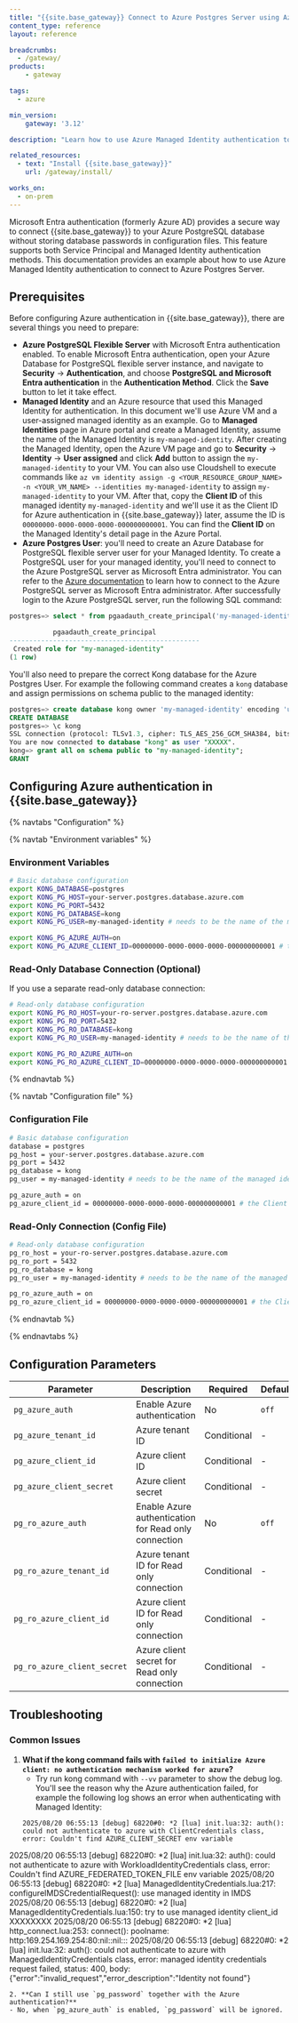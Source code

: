 ```yaml
---
title: "{{site.base_gateway}} Connect to Azure Postgres Server using Azure Managed Identity"
content_type: reference
layout: reference

breadcrumbs:
  - /gateway/
products:
    - gateway

tags:
  - azure

min_version:
    gateway: '3.12'

description: "Learn how to use Azure Managed Identity authentication to connect to the Azure Postgres Server that you use for {{site.base_gateway}}"

related_resources:
  - text: "Install {{site.base_gateway}}"
    url: /gateway/install/

works_on:
  - on-prem
---
```


Microsoft Entra authentication (formerly Azure AD) provides a secure way to connect {{site.base_gateway}} to your Azure PostgreSQL database without storing database passwords in configuration files. This feature supports both Service Principal and Managed Identity authentication methods. This documentation provides an example about how to use Azure Managed Identity authentication to connect to Azure Postgres Server.

## Prerequisites

Before configuring Azure authentication in {{site.base_gateway}}, there are several things you need to prepare:

- **Azure PostgreSQL Flexible Server** with Microsoft Entra authentication enabled. To enable Microsoft Entra authentication, open your Azure Database for PostgreSQL flexible server instance, and navigate to **Security** -> **Authentication**, and choose **PostgreSQL and Microsoft Entra authentication** in the **Authentication Method**. Click the **Save** button to let it take effect.
- **Managed Identity** and an Azure resource that used this Managed Identity for authentication. In this document we'll use Azure VM and a user-assigned managed identity as an example. Go to **Managed Identities** page in Azure portal and create a Managed Identity, assume the name of the Managed Identity is `my-managed-identity`. After creating the Managed Identity, open the Azure VM page and go to **Security** -> **Identity** -> **User assigned** and click **Add** button to assign the `my-managed-identity` to your VM. You can also use Cloudshell to execute commands like `az vm identity assign -g <YOUR_RESOURCE_GROUP_NAME> -n <YOUR_VM_NAME> --identities my-managed-identity` to assign `my-managed-identity` to your VM. After that, copy the **Client ID** of this managed identity `my-managed-identity` and we'll use it as the Client ID for Azure authentication in {{site.base_gateway}} later, assume the ID is `00000000-0000-0000-0000-000000000001`. You can find the **Client ID** on the Managed Identity's detail page in the Azure Portal.
- **Azure Postgres User**: you'll need to create an Azure Database for PostgreSQL flexible server user for your Managed Identity. To create a PostgreSQL user for your managed identity, you'll need to connect to the Azure PostgreSQL server as Microsoft Entra administrator. You can refer to the [Azure documentation](https://learn.microsoft.com/en-us/azure/postgresql/flexible-server/how-to-configure-sign-in-azure-ad-authentication#authenticate-with-microsoft-entra-id) to learn how to connect to the Azure PostgreSQL server as Microsoft Entra administrator. After successfully login to the Azure PostgreSQL server, run the following SQL command:

```SQL
postgres=> select * from pgaadauth_create_principal('my-managed-identity', false, false);

           pgaadauth_create_principal
------------------------------------------------
 Created role for "my-managed-identity"
(1 row)
```

You'll also need to prepare the correct Kong database for the Azure Postgres User. For example the following command creates a `kong` database and assign permissions on schema public to the managed identity:

```SQL
postgres=> create database kong owner 'my-managed-identity' encoding 'utf-8';
CREATE DATABASE
postgres=> \c kong
SSL connection (protocol: TLSv1.3, cipher: TLS_AES_256_GCM_SHA384, bits: 256, compression: off)
You are now connected to database "kong" as user "XXXXX".
kong=> grant all on schema public to "my-managed-identity";
GRANT
```

## Configuring Azure authentication in {{site.base_gateway}}

{% navtabs "Configuration" %}

{% navtab "Environment variables" %}

### Environment Variables


```bash
# Basic database configuration
export KONG_DATABASE=postgres
export KONG_PG_HOST=your-server.postgres.database.azure.com
export KONG_PG_PORT=5432
export KONG_PG_DATABASE=kong
export KONG_PG_USER=my-managed-identity # needs to be the name of the managed identity

export KONG_PG_AZURE_AUTH=on
export KONG_PG_AZURE_CLIENT_ID=00000000-0000-0000-0000-000000000001 # the Client ID of the user assigned managed identity
```

### Read-Only Database Connection (Optional)

If you use a separate read-only database connection:

```bash
# Read-only database configuration
export KONG_PG_RO_HOST=your-ro-server.postgres.database.azure.com
export KONG_PG_RO_PORT=5432
export KONG_PG_RO_DATABASE=kong
export KONG_PG_RO_USER=my-managed-identity # needs to be the name of the managed identity

export KONG_PG_RO_AZURE_AUTH=on
export KONG_PG_RO_AZURE_CLIENT_ID=00000000-0000-0000-0000-000000000001 # the Client ID of the user assigned managed identity
```

{% endnavtab %}

{% navtab "Configuration file" %}

### Configuration File

```bash
# Basic database configuration
database = postgres
pg_host = your-server.postgres.database.azure.com
pg_port = 5432
pg_database = kong
pg_user = my-managed-identity # needs to be the name of the managed identity

pg_azure_auth = on
pg_azure_client_id = 00000000-0000-0000-0000-000000000001 # the Client ID of the user assigned managed identity
```

### Read-Only Connection (Config File)

```bash
# Read-only database configuration
pg_ro_host = your-ro-server.postgres.database.azure.com
pg_ro_port = 5432
pg_ro_database = kong
pg_ro_user = my-managed-identity # needs to be the name of the managed identity

pg_ro_azure_auth = on
pg_ro_azure_client_id = 00000000-0000-0000-0000-000000000001 # the Client ID of the user assigned managed identity
```

{% endnavtab %}

{% endnavtabs %}

## Configuration Parameters

| Parameter | Description | Required | Default |
|-----------|-------------|----------|---------|
| `pg_azure_auth` | Enable Azure authentication | No | `off` |
| `pg_azure_tenant_id` | Azure tenant ID  | Conditional | - |
| `pg_azure_client_id` | Azure client ID | Conditional | - |
| `pg_azure_client_secret` | Azure client secret | Conditional | - |
| `pg_ro_azure_auth` | Enable Azure authentication for Read only connection | No | `off` |
| `pg_ro_azure_tenant_id` | Azure tenant ID for Read only connection  | Conditional | - |
| `pg_ro_azure_client_id` | Azure client ID for Read only connection | Conditional | - |
| `pg_ro_azure_client_secret` | Azure client secret for Read only connection | Conditional | - |


## Troubleshooting

### Common Issues

1. **What if the kong command fails with `failed to initialize Azure client: no authentication mechanism worked for azure`?**
   - Try run kong command with `--vv` parameter to show the debug log. You'll see the reason why the Azure authentication failed, for example the following log shows an error when authenticating with Managed Identity:
   ```
   2025/08/20 06:55:13 [debug] 68220#0: *2 [lua] init.lua:32: auth(): could not authenticate to azure with ClientCredentials class, error: Couldn't find AZURE_CLIENT_SECRET env variable
  2025/08/20 06:55:13 [debug] 68220#0: *2 [lua] init.lua:32: auth(): could not authenticate to azure with WorkloadIdentityCredentials class, error: Couldn't find AZURE_FEDERATED_TOKEN_FILE env variable
  2025/08/20 06:55:13 [debug] 68220#0: *2 [lua] ManagedIdentityCredentials.lua:217: configureIMDSCredentialRequest(): use managed identity in IMDS
  2025/08/20 06:55:13 [debug] 68220#0: *2 [lua] ManagedIdentityCredentials.lua:150: try to use managed identity client_id XXXXXXXX
  2025/08/20 06:55:13 [debug] 68220#0: *2 [lua] http_connect.lua:253: connect(): poolname: http:169.254.169.254:80:nil::nil:::
  2025/08/20 06:55:13 [debug] 68220#0: *2 [lua] init.lua:32: auth(): could not authenticate to azure with ManagedIdentityCredentials class, error: managed identity credentials request failed, status: 400, body: {"error":"invalid_request","error_description":"Identity not found"}
   ```
2. **Can I still use `pg_password` together with the Azure authentication?**
  - No, when `pg_azure_auth` is enabled, `pg_password` will be ignored.

